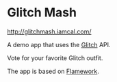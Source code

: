 Glitch Mash
===========

<a href="http://glitchmash.iamcal.com/">http://glitchmash.iamcal.com/</a>

A demo app that uses the <a href="http://www.glitch.com/">Glitch</a> API.

Vote for your favorite Glitch outfit.

The app is based on <a href="github.com/exflickr/flamework">Flamework</a>.
